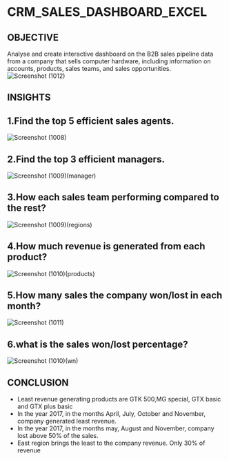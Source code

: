 # CRM_SALES_DASHBOARD_EXCEL
## OBJECTIVE
Analyse and create interactive dashboard on the B2B sales pipeline data from a company that sells computer hardware, including information on accounts, products, sales teams, and sales opportunities.
![Screenshot (1012)](https://github.com/user-attachments/assets/64c5b711-47f9-4c09-ae14-02182d81fcfc)

## INSIGHTS
## 1.Find the top 5 efficient sales agents.
![Screenshot (1008)](https://github.com/user-attachments/assets/a4533d1c-f4ea-453c-ab34-727c429625c4)
## 2.Find the top 3 efficient managers.
![Screenshot (1009)(manager)](https://github.com/user-attachments/assets/dab6757f-c25a-4a1e-a85a-e592853d40be)
## 3.How each sales team performing compared to the rest?
![Screenshot (1009)(regions)](https://github.com/user-attachments/assets/09838ed8-6306-4bce-8897-cc4842fde8ff)
## 4.How much revenue is generated from each product?
![Screenshot (1010)(products)](https://github.com/user-attachments/assets/8265bcda-10c4-46bf-a40f-fbb7d4040d17)
## 5.How many sales the company won/lost in each month?
![Screenshot (1011)](https://github.com/user-attachments/assets/03d34d5a-5c50-4bdc-a593-303d8a7e8feb)
## 6.what is the sales won/lost percentage?
![Screenshot (1010)(wn)](https://github.com/user-attachments/assets/56195e78-642b-4ea2-9274-d2ed4361486f)
## CONCLUSION
* Least revenue generating products are GTK 500,MG special, GTX basic and GTX plus basic
* In the year 2017, in the months April, July, October and November, company generated least revenue.
* In the year 2017, in the months may, August and November, company lost above 50% of the sales.
* East region brings the least to the company revenue. Only 30% of revenue
